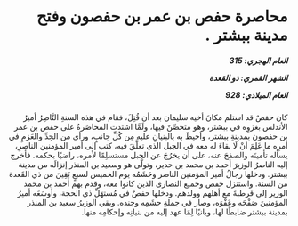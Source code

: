 <h1 dir="rtl">محاصرة حفص بن عمر بن حفصون وفتح مدينة ببشتر .</h1>

<h5 dir="rtl">العام الهجري:  315

الشهر القمري: ذو القعدة

العام الميلادي: 928</h5>

<p dir="rtl">كان حفصٌ قد استلم مكانَ أخيه سليمان بعد أن قُتِلَ، فقام في هذه السنةِ النَّاصِرُ أميرُ الأندلس بغزوِه في ببشتر، وهو متحصِّنٌ فيها، ولَمَّا اشتدت المحاصَرةُ على حفص بن عمر بن حفصون بمدينةِ ببشتر، وأحيطَ به بالبنيانِ عليه مِن كُلِّ جانبٍ، ورأى من الجِدِّ والعَزمِ في أمرِه ما عَلِمَ أنْ لَا بقاءَ له معه في الجبل الذي تعلَّقَ فيه، كتب إلى أمير المؤمنين الناصرِ، يسأله تأمينَه والصفحَ عنه، على أن يخرُجَ عن الجبل مستسلِمًا لأمره، راضيًا بحكمه. فأخرج إليه الناصرُ الوزيرَ أحمد بن محمد بن حدير، وتولَّى هو وسعيد بن المنذر إنزالَه من مدينة ببشتر. ودخلها رجالُ أمير المؤمنين الناصر وحَشَمُه يوم الخميس لسبعٍ بَقِينَ من ذي القَعدة من السنة. واستنزل حفص وجميع النصارى الذين كانوا معه، وقدم بهم أحمد بن محمد الوزير إلى قرطبةَ مع أهلهم وولدهم. ودخلها حفصٌ في مُستهَلِّ ذي الحجة، وأوسَعَه أميرُ المؤمنينَ صَفْحَه وعَفْوَه، وصار في جملةِ حشَمِه وجنده. وبقي الوزيرُ سعيد بن المنذر بمدينة ببشتر ضابطًا لها، وبانيًا لِمَا عهد إليه من بنيانِه وإحكامِه منها.</p></br>
